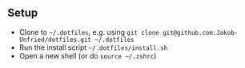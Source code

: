 ## Setup

- Clone to `~/.dotfiles`, e.g. using `git clone git@github.com:Jakob-Unfried/dotfiles.git ~/.dotfiles`
- Run the install script `~/.dotfiles/install.sh`
- Open a new shell (or do `source ~/.zshrc`)
